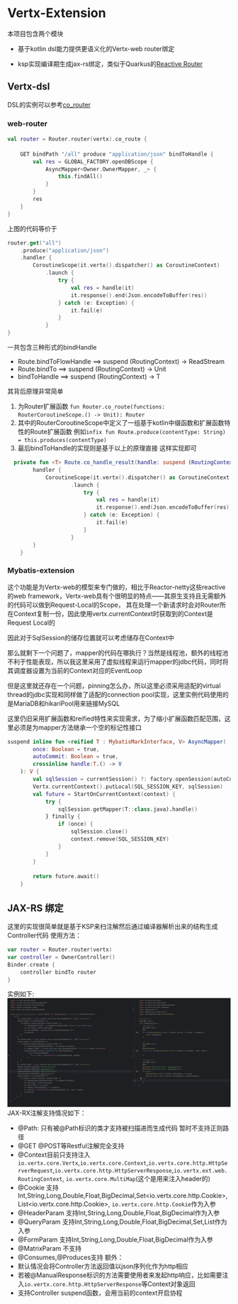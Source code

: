 # Vertx-Extension
本项目包含两个模块

* 基于kotlin dsl能力提供更语义化的Vertx-web router绑定

* ksp实现编译期生成jax-rs绑定，类似于Quarkus的[Reactive Router](https://quarkus.io/guides/reactive-routes)

## Vertx-dsl
DSL的实例可以参考[co_router](example/src/main/kotlin/top/dreamlike/App.kt#L48)
### web-router
```kotlin 
val router = Router.router(vertx).co_route {

    GET bindPath "/all" produce "application/json" bindToHandle {
        val res = GLOBAL_FACTORY.openDBScope {
            AsyncMapper<Owner.OwnerMapper, _> {
                this.findAll()
            }
        }
        res
    }
}
```
上图的代码等价于
```kotlin
router.get("all")
    .produce("application/json")
    .handler { 
        CoroutineScope(it.vertx().dispatcher() as CoroutineContext)
            .launch { 
                try { 
                    val res = handle(it)
                    it.response().end(Json.encodeToBuffer(res)) 
                } catch (e: Exception) { 
                    it.fail(e) 
                } 
            }
}
```

一共包含三种形式的bindHandle
* Route.bindToFlowHandle ==> suspend (RoutingContext) -> ReadStream<Buffer>
* Route.bindTo  ==>  suspend (RoutingContext) -> Unit
* bindToHandle ==> suspend (RoutingContext) -> T

其背后原理非常简单
1. 为Router扩展函数 `fun Router.co_route(functions: RouterCoroutineScope.() -> Unit): Router`
2. 其中的RouterCoroutineScope中定义了一组基于kotlin中缀函数和扩展函数特性的Route扩展函数 例如`infix fun Route.produce(contentType: String) = this.produces(contentType)`
3. 最后bindToHandle的实现则是基于以上的原理直接 这样实现即可
```kotlin
  private fun <T> Route.co_handle_result(handle: suspend (RoutingContext) -> T) {
        handler {
            CoroutineScope(it.vertx().dispatcher() as CoroutineContext)
                    .launch {
                        try {
                            val res = handle(it)
                            it.response().end(Json.encodeToBuffer(res))
                        } catch (e: Exception) {
                            it.fail(e)
                        }
                    }
        }
    }
```
### Mybatis-extension

这个功能是为Vertx-web的模型来专门做的，相比于Reactor-netty这些reactive的web framework，Vertx-web具有个很明显的特点——其原生支持且无需额外的代码可以做到Request-Local的Scope，
其在处理一个新请求时会对Router所在Context复制一份，因此使用vertx.currentContext时获取到的Context是Request Local的

因此对于SqlSession的储存位置就可以考虑储存在Context中

那么就剩下一个问题了，mapper的代码在哪执行？当然是线程池，额外的线程池不利于性能表现，所以我这里采用了虚拟线程来运行mapper的jdbc代码，同时将其调度器设置为当前的Context对应的EventLoop

但是这里就还存在一个问题，pinning怎么办，所以这里必须采用适配的virtual thread的jdbc实现和同样做了适配的connection pool实现，这里实例代码使用的是MariaDB和hikariPool用来链接MySQL

这里仍旧采用扩展函数和reified特性来实现需求，为了缩小扩展函数匹配范围，这里必须是为mapper方法继承一个空的标记性接口
```kotlin
suspend inline fun <reified T : MybatisMarkInterface, V> AsyncMapper(
        once: Boolean = true,
        autoCommit: Boolean = true,
        crossinline handle:T.() -> V
    ): V {
        val sqlSession = currentSession() ?: factory.openSession(autoCommit)
        Vertx.currentContext().putLocal(SQL_SESSION_KEY, sqlSession)
        val future = StartOnCurrentContext(context) {
            try {
                sqlSession.getMapper(T::class.java).handle()
            } finally {
                if (once) {
                    sqlSession.close()
                    context.remove(SQL_SESSION_KEY)
                }
            }
        }

        return future.await()
    }
```

## JAX-RS 绑定
这里的实现很简单就是基于KSP来扫注解然后通过编译器解析出来的结构生成Controller代码
使用方法：
```kotlin
var router = Router.router(vertx)
var controller = OwnerController()
Binder.create {
    controller bindTo router
}
```

实例如下:
![](pic/kspRes.png)
JAX-RX注解支持情况如下：
* @Path: 只有被@Path标识的类才支持被扫描进而生成代码 暂时不支持正则路径
* @GET @POST等Restful注解完全支持
* @Context目前只支持注入`io.vertx.core.Vertx`,`io.vertx.core.Context`,`io.vertx.core.http.HttpServerRequest`,`io.vertx.core.http.HttpServerResponse`,`io.vertx.ext.web.RoutingContext`, `io.vertx.core.MultiMap`(这个是用来注入header的)
* @Cookie 支持Int,String,Long,Double,Float,BigDecimal,Set<io.vertx.core.http.Cookie>,List<io.vertx.core.http.Cookie>, `io.vertx.core.http.Cookie`作为入参
* @HeaderParam 支持Int,String,Long,Double,Float,BigDecimal作为入参
* @QueryParam 支持Int,String,Long,Double,Float,BigDecimal,Set<String>,List<String>作为入参
* @FormParam 支持Int,String,Long,Double,Float,BigDecimal作为入参
* @MatrixParam 不支持
* @Consumes,@Produces支持
额外：
* 默认情况会将Controller方法返回值以json序列化作为http相应
* 若被@ManualResponse标识的方法需要使用者来发起http响应，比如需要注入`io.vertx.core.http.HttpServerResponse`等Context对象返回
* 支持Controller suspend函数，会用当前的context开启协程

